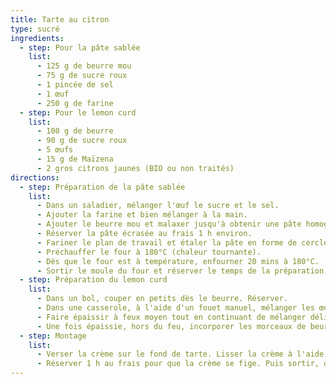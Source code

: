 ```yaml
---
title: Tarte au citron
type: sucré
ingredients:
  - step: Pour la pâte sablée
    list:
      - 125 g de beurre mou
      - 75 g de sucre roux
      - 1 pincée de sel
      - 1 œuf
      - 250 g de farine
  - step: Pour le lemon curd
    list:
      - 100 g de beurre
      - 90 g de sucre roux
      - 5 œufs
      - 15 g de Maïzena
      - 2 gros citrons jaunes (BIO ou non traités)
directions:
  - step: Préparation de la pâte sablée
    list:
      - Dans un saladier, mélanger l'œuf le sucre et le sel.
      - Ajouter la farine et bien mélanger à la main.
      - Ajouter le beurre mou et malaxer jusqu'à obtenir une pâte homogène
      - Réserver la pâte écrasée au frais 1 h environ.
      - Fariner le plan de travail et étaler la pâte en forme de cercle. A l'aide du rouleau à pâtisserie, transférer dans un moule de 28 cm, piquer avec une fourchette et réserver au frais environ 30 mins.
      - Préchauffer le four à 180°C (chaleur tournante).
      - Dès que le four est à température, enfourner 20 mins à 180°C.
      - Sortir le moule du four et réserver le temps de la préparation de la garniture.
  - step: Préparation du lemon curd
    list:
      - Dans un bol, couper en petits dès le beurre. Réserver.
      - Dans une casserole, à l'aide d'un fouet manuel, mélanger les œufs avec le sucre et la Maïzena. Puis ajouter le zeste des citrons et leur jus.
      - Faire épaissir à feux moyen tout en continuant de mélanger délicatement au fouet.
      - Une fois épaissie, hors du feu, incorporer les morceaux de beurre et bien mélanger.
  - step: Montage
    list:
      - Verser la crème sur le fond de tarte. Lisser la crème à l'aide d'une maryse ou d'une spatule coudée.
      - Réserver 1 h au frais pour que la crème se fige. Puis sortir, démouler sur un plat de service et conserver à température ambiante. 
---
```

